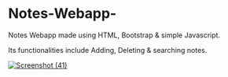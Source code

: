 # Notes-Webapp-
Notes Webapp made using HTML, Bootstrap &amp; simple Javascript.

Its functionalities include Adding, Deleting & searching notes.

[
![Screenshot (41)](https://user-images.githubusercontent.com/39756589/103462502-9a354380-4d4b-11eb-91ce-78156a865a8c.png)
](url)
